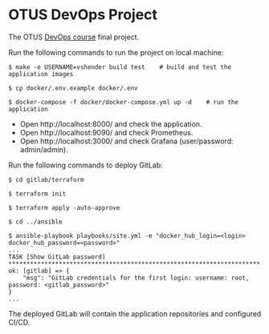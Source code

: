 # OTUS DevOps Project

The OTUS [DevOps course](https://otus.ru/lessons/devops-praktiki-i-instrumenty/) final project.

Run the following commands to run the project on local machine:
```
$ make -e USERNAME=vshender build test    # build and test the application images

$ cp docker/.env.example docker/.env

$ docker-compose -f docker/docker-compose.yml up -d    # run the application

```

- Open http://localhost:8000/ and check the application.
- Open http://localhost:9090/ and check Prometheus.
- Open http://localhost:3000/ and check Grafana (user/password: admin/admin).

Run the following commands to deploy GitLab:
```
$ cd gitlab/terraform

$ terraform init

$ terraform apply -auto-approve

$ cd ../ansible

$ ansible-playbook playbooks/site.yml -e "docker_hub_login=<login> docker_hub_password=<password>"
...
TASK [Show GitLab password] **********************************************************************
ok: [gitlab] => {
    "msg": "GitLab credentials for the first login: username: root, password: <gitlab_password>"
}
...
```

The deployed GitLab will contain the application repositories and configured CI/CD.
